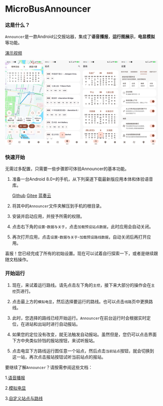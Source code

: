 # MicroBusAnnouncer

### 这是什么？

`Announcer`是一款Android公交报站器，集成了<b>语音播报</b>，<b>运行图展示</b>，<b>电显模拟</b>等功能。

[演示视频](https://bilibili.com)

![UI预览](readme/img/uiPreview.jpg)

### 快速开始

无需过多配置，只需要一些步骤即可体验Announcer的基本功能。

1. 准备一台Android 8.0+的手机，从下列渠道下载最新版应用本体和体验语音库。

   [Github](https://github.com/Shiyue0x0/MicroBusAnnouncer/releases)
   [Gitee](https://gitee.com/shiyue0x0/micro-bus-announcer/releases)
   [蓝奏云](https://github.com/Shiyue0x0/MicroBusAnnouncer/releases)

2. 将其中的`Announcer`文件夹解压到手机的根目录。

3. 安装并启动应用，并授予所需的权限。

4. 点击右下角的`设置`-`数据与关于`，点击`加载预设站点数据`，此时应用会自动关闭。

5. 再次打开应用，点击`设置`-`数据与关于`-`加载预设路线数据`，自动关闭后再打开应用。

喜报！您已经完成了所有的初始设置。现在可以试着自行探索一下，或者是继续跟随文档操作。

### 开始运行

1. 现在，来试着运行路线。请先点击左下角的`主控`，接下来大部分的操作会在`主控`页进行。

2. 点击最上方的`模拟电显`，然后选择要运行的路线。也可以点击`线路`页中更换路线。

3. 此时，您选择的路线已经开始运行。`Announcer`在前台运行时会根据实时定位，在进站和出站时进行自动报站。

4. 如果您的定位没有改变，就无法触发自动报站。虽然但是，您仍可以点击界面下方中央类似铃铛的报站按钮，来试听报站。

5. 点击电显下方路线运行图任意一个站点，然后点击`当前站点`按钮，就会切换到这一站，再次点击报站按钮试听当前站点的报站。

要继续了解`Announcer`？请按需参阅这些文档：

1.[语音播报](readme/语音播报.md)

2.[模拟电显](readme/模拟电显.md)

3.[自定义站点与路线](readme/自定义站点与路线.md)

